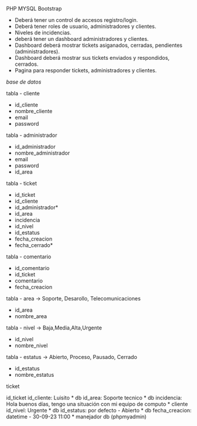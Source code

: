 
PHP MYSQL Bootstrap

- Deberá tener un control de accesos registro/login.
- Deberá tener roles de usuario, administradores y clientes.
- Niveles de incidencias.
- deberá tener un dashboard administradores y clientes.
- Dashboard deberá mostrar tickets asiganados, cerradas, pendientes (administradores).
- Dashboard deberá mostrar sus tickets enviados y respondidos, cerrados.
- Pagina para responder tickets, administradores y clientes.

*base de datos*

tabla - cliente
* id_cliente
* nombre_cliente
* email
* password

tabla - administrador
* id_administrador
* nombre_administrador
* email
* password
* id_area

tabla - ticket
* id_ticket
* id_cliente
* id_administrador*
* id_area
* incidencia
* id_nivel 
* id_estatus 
* fecha_creacion
* fecha_cerrado*

tabla - comentario
* id_comentario
* id_ticket
* comentario
* fecha_creacion

tabla - area -> Soporte, Desarollo, Telecomunicaciones
* id_area
* nombre_area

tabla - nivel -> Baja,Media,Alta,Urgente
* id_nivel
* nombre_nivel

tabla - estatus -> Abierto, Proceso, Pausado, Cerrado
* id_estatus
* nombre_estatus


ticket

id_ticket
id_cliente: Luisito * db
id_area: Soporte tecnico * db
incidencia: Hola buenos días, tengo una situación con mi equipo de computo * cliente
id_nivel: Urgente * db
id_estatus: por defecto - Abierto * db
fecha_creacion: datetime - 30-09-23 11:00 * manejador db (phpmyadmin)
